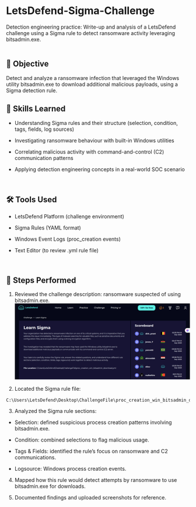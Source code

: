 # LetsDefend-Sigma-Challenge
Detection engineering practice: Write-up and analysis of a LetsDefend challenge using a Sigma rule to detect ransomware activity leveraging bitsadmin.exe.
<br>
<br>
## 📌 Objective

Detect and analyze a ransomware infection that leveraged the Windows utility bitsadmin.exe to download additional malicious payloads, using a Sigma detection rule.
<br>
## 🧠 Skills Learned

- Understanding Sigma rules and their structure (selection, condition, tags, fields, log sources)

- Investigating ransomware behaviour with built-in Windows utilities

- Correlating malicious activity with command-and-control (C2) communication patterns

- Applying detection engineering concepts in a real-world SOC scenario
<br>

## 🛠 Tools Used

- LetsDefend Platform (challenge environment)

- Sigma Rules (YAML format)

- Windows Event Logs (proc_creation events)

- Text Editor (to review .yml rule file)

<br>

## 🔎 Steps Performed

1. Reviewed the challenge description: ransomware suspected of using bitsadmin.exe.
   ![The LetsDefend Challenge page explaining what the challenge is about](sigma-challenge-description.png "LetsDefend Learn Sigma Challenge page")

3. Located the Sigma rule file:
 ```
C:\Users\LetsDefend\Desktop\ChallengeFile\proc_creation_win_bitsadmin_download.yml
```

3. Analyzed the Sigma rule sections:

- Selection: defined suspicious process creation patterns involving bitsadmin.exe.

- Condition: combined selections to flag malicious usage.

- Tags & Fields: identified the rule’s focus on ransomware and C2 communications.

- Logsource: Windows process creation events.

4. Mapped how this rule would detect attempts by ransomware to use bitsadmin.exe for downloads.

5. Documented findings and uploaded screenshots for reference.

